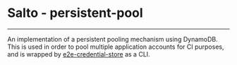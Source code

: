 # Salto - persistent-pool

---

An implementation of a persistent pooling mechanism using DynamoDB.
This is used in order to pool multiple application accounts for CI purposes, and is wrapped by [e2e-credential-store](../e2e-credential-store/README.md) as a CLI.
